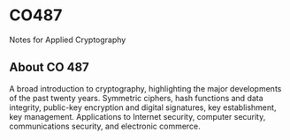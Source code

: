 # CO487
Notes for Applied Cryptography 

## About CO 487
A broad introduction to cryptography, highlighting the major developments of the past twenty years. 
Symmetric ciphers, hash functions and data integrity, public-key encryption and digital signatures, key establishment, key management. 
Applications to Internet security, computer security, communications security, and electronic commerce.
